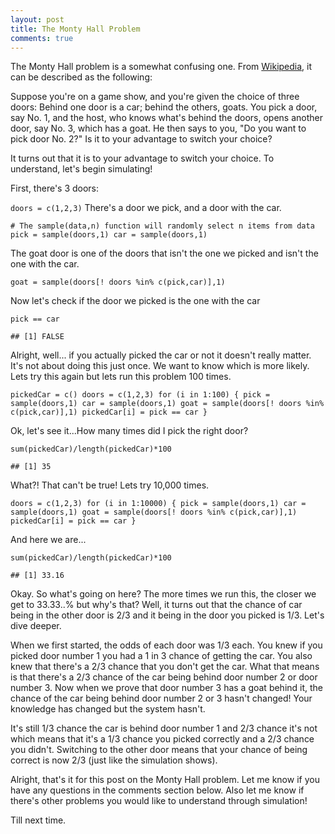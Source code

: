```yaml
---
layout: post
title: The Monty Hall Problem
comments: true
---
```

The Monty Hall problem is a somewhat confusing one. From
[Wikipedia](https://en.wikipedia.org/wiki/Monty_Hall_problem), it can be
described as the following:

Suppose you're on a game show, and you're given the choice of three
doors: Behind one door is a car; behind the others, goats. You pick a
door, say No. 1, and the host, who knows what's behind the doors, opens
another door, say No. 3, which has a goat. He then says to you, "Do you
want to pick door No. 2?" Is it to your advantage to switch your choice?

It turns out that it is to your advantage to switch your choice. To
understand, let's begin simulating!

First, there's 3 doors:

``
    doors = c(1,2,3)
``
There's a door we pick, and a door with the car.

``
    # The sample(data,n) function will randomly select n items from data
    pick = sample(doors,1)
    car = sample(doors,1)
``

The goat door is one of the doors that isn't the one we picked and isn't
the one with the car.

``
    goat = sample(doors[! doors %in% c(pick,car)],1)
``

Now let's check if the door we picked is the one with the car

``
    pick == car
``

``
    ## [1] FALSE
``

Alright, well... if you actually picked the car or not it doesn't really
matter. It's not about doing this just once. We want to know which is
more likely. Lets try this again but lets run this problem 100 times.

``
    pickedCar = c()
    doors = c(1,2,3)
    for (i in 1:100) {
      pick = sample(doors,1)
      car = sample(doors,1)
      goat = sample(doors[! doors %in% c(pick,car)],1)
      pickedCar[i] = pick == car
    }
``

Ok, let's see it...How many times did I pick the right door?

``
    sum(pickedCar)/length(pickedCar)*100
``

``
    ## [1] 35
``

What?! That can't be true! Lets try 10,000 times.

``
    doors = c(1,2,3)
    for (i in 1:10000) {
      pick = sample(doors,1)
      car = sample(doors,1)
      goat = sample(doors[! doors %in% c(pick,car)],1)
      pickedCar[i] = pick == car
    }
``

And here we are...

``
    sum(pickedCar)/length(pickedCar)*100
``

``
    ## [1] 33.16
``

Okay. So what's going on here? The more times we run this, the closer we
get to 33.33..% but why's that? Well, it turns out that the chance of
car being in the other door is 2/3 and it being in the door you picked
is 1/3. Let's dive deeper.

When we first started, the odds of each door was 1/3 each. You knew if
you picked door number 1 you had a 1 in 3 chance of getting the car. You
also knew that there's a 2/3 chance that you don't get the car. What
that means is that there's a 2/3 chance of the car being behind door
number 2 or door number 3. Now when we prove that door number 3 has a
goat behind it, the chance of the car being behind door number 2 or 3
hasn't changed! Your knowledge has changed but the system hasn't.

It's still 1/3 chance the car is behind door number 1 and 2/3 chance
it's not which means that it's a 1/3 chance you picked correctly and a
2/3 chance you didn't. Switching to the other door means that your
chance of being correct is now 2/3 (just like the simulation shows).

Alright, that's it for this post on the Monty Hall problem. Let me know
if you have any questions in the comments section below. Also let me
know if there's other problems you would like to understand through
simulation!

Till next time.
